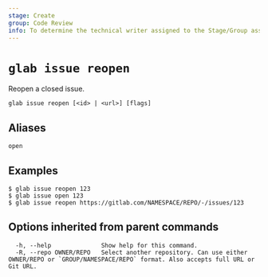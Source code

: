 ```yaml
---
stage: Create
group: Code Review
info: To determine the technical writer assigned to the Stage/Group associated with this page, see https://about.gitlab.com/handbook/product/ux/technical-writing/#assignments
---
```


<!--
This documentation is auto generated by a script.
Please do not edit this file directly. Run `make gen-docs` instead.
-->

# `glab issue reopen`

Reopen a closed issue.

```plaintext
glab issue reopen [<id> | <url>] [flags]
```

## Aliases

```plaintext
open
```

## Examples

```console
$ glab issue reopen 123
$ glab issue open 123
$ glab issue reopen https://gitlab.com/NAMESPACE/REPO/-/issues/123

```

## Options inherited from parent commands

```plaintext
  -h, --help              Show help for this command.
  -R, --repo OWNER/REPO   Select another repository. Can use either OWNER/REPO or `GROUP/NAMESPACE/REPO` format. Also accepts full URL or Git URL.
```
